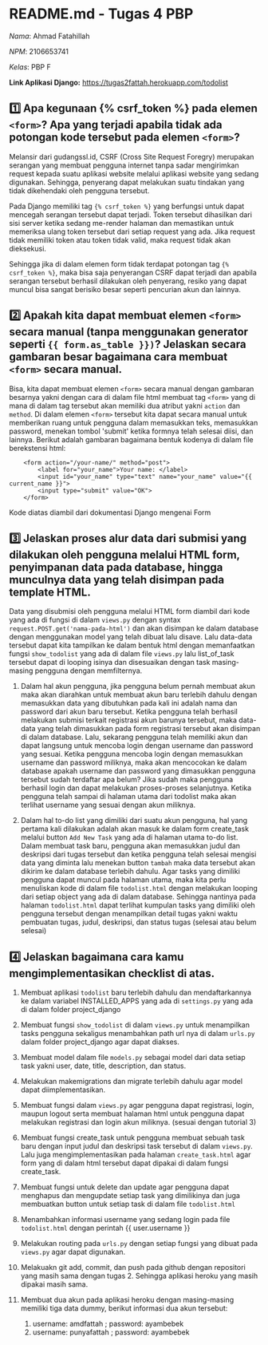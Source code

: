 # README.md - Tugas 4 PBP 
*Nama*: Ahmad Fatahillah

*NPM*: 2106653741

*Kelas*: PBP F

**Link Aplikasi Django:**
https://tugas2fattah.herokuapp.com/todolist

## 1️⃣ **Apa kegunaan {% csrf_token %} pada elemen `<form>`? Apa yang terjadi apabila tidak ada potongan kode tersebut pada elemen `<form>`?**

Melansir dari gudangssl.id, CSRF (Cross Site Request Foregry) merupakan serangan yang membuat pengguna internet tanpa sadar mengirimkan request kepada suatu aplikasi website melalui aplikasi website yang sedang digunakan. Sehingga, penyerang dapat melakukan suatu tindakan yang tidak dikehendaki oleh pengguna tersebut.

Pada Django memiliki tag `{% csrf_token %}` yang berfungsi untuk dapat mencegah serangan tersebut dapat terjadi. Token tersebut dihasilkan dari sisi server ketika sedang me-render halaman dan memastikan untuk memeriksa ulang token tersebut dari setiap request yang ada. Jika request tidak memiliki token atau token tidak valid, maka request tidak akan dieksekusi.

Sehingga jika di dalam elemen form tidak terdapat potongan tag `{% csrf_token %}`, maka bisa saja penyerangan CSRF dapat terjadi dan apabila serangan tersebut berhasil dilakukan oleh penyerang, resiko yang dapat muncul bisa sangat berisiko besar seperti pencurian akun dan lainnya.


## 2️⃣ **Apakah kita dapat membuat elemen `<form>` secara manual (tanpa menggunakan generator seperti `{{ form.as_table }})`? Jelaskan secara gambaran besar bagaimana cara membuat `<form>` secara manual.**

Bisa, kita dapat membuat elemen `<form>` secara manual dengan gambaran besarnya yakni dengan cara di dalam file html membuat tag `<form>` yang di mana di dalam tag tersebut akan memiliki dua atribut yakni `action` dan `method`. Di dalam elemen `<form>` tersebut kita dapat secara manual untuk memberikan ruang untuk pengguna dalam memasukkan teks, memasukkan password, menekan tombol 'submit' ketika formnya telah selesai diisi, dan lainnya. Berikut adalah gambaran bagaimana bentuk kodenya di dalam file berekstensi html:
```shell
    <form action="/your-name/" method="post">
        <label for="your_name">Your name: </label>
        <input id="your_name" type="text" name="your_name" value="{{ current_name }}">
        <input type="submit" value="OK">
    </form>
```
Kode diatas diambil dari dokumentasi Django mengenai Form

## 3️⃣ **Jelaskan proses alur data dari submisi yang dilakukan oleh pengguna melalui HTML form, penyimpanan data pada database, hingga munculnya data yang telah disimpan pada template HTML.**

Data yang disubmisi oleh pengguna melalui HTML form diambil dari kode yang ada di fungsi di dalam `views.py` dengan syntax ```request.POST.get('nama-pada-html')``` dan akan disimpan ke dalam database dengan menggunakan model yang telah dibuat lalu disave. Lalu data-data tersebut dapat kita tampilkan ke dalam bentuk html dengan memanfaatkan fungsi `show_todolist` yang ada di dalam file `views.py` lalu list_of_task tersebut dapat di looping isinya dan disesuaikan dengan task masing-masing pengguna dengan memfilternya.

1. Dalam hal akun pengguna, jika pengguna belum pernah membuat akun maka akan diarahkan untuk membuat akun baru terlebih dahulu dengan memasukkan data yang dibutuhkan pada kali ini adalah nama dan password dari akun baru tersebut. Ketika pengguna telah berhasil melakukan submisi terkait registrasi akun barunya tersebut, maka data-data yang telah dimasukkan pada form registrasi tersebut akan disimpan di dalam database. Lalu, sekarang pengguna telah memiliki akun dan dapat langsung untuk mencoba login dengan username dan password yang sesuai. Ketika pengguna mencoba login dengan memasukkan username dan password miliknya, maka akan mencocokan ke dalam database apakah username dan password yang dimasukkan pengguna tersebut sudah terdaftar apa belum? Jika sudah maka pengguna berhasil login dan dapat melakukan proses-proses selanjutnya. Ketika pengguna telah sampai di halaman utama dari todolist maka akan terlihat username yang sesuai dengan akun miliknya.

2. Dalam hal to-do list yang dimiliki dari suatu akun pengguna, hal yang pertama kali dilakukan adalah akan masuk ke dalam form create_task melalui button `Add New Task` yang ada di halaman utama to-do list. Dalam membuat task baru, pengguna akan memasukkan judul dan deskripsi dari tugas tersebut dan ketika pengguna telah selesai mengisi data yang diminta lalu menekan button `tambah` maka data tersebut akan dikirim ke dalam database terlebih dahulu. Agar tasks yang dimiliki pengguna dapat muncul pada halaman utama, maka kita perlu menuliskan kode di dalam file `todolist.html` dengan melakukan looping dari setiap object yang ada di dalam database. Sehingga nantinya pada halaman `todolist.html` dapat terlihat kumpulan tasks yang dimiliki oleh pengguna tersebut dengan menampilkan detail tugas yakni waktu pembuatan tugas, judul, deskripsi, dan status tugas (selesai atau belum selesai)

## 4️⃣ **Jelaskan bagaimana cara kamu mengimplementasikan checklist di atas.**

1. Membuat aplikasi `todolist` baru terlebih dahulu dan mendaftarkannya ke dalam variabel INSTALLED_APPS yang ada di `settings.py` yang ada di dalam folder project_django

2. Membuat fungsi `show_todolist` di dalam `views.py` untuk menampilkan tasks pengguna sekaligus menambahkan path url nya di dalam `urls.py` dalam folder project_django agar dapat diakses.

3. Membuat model dalam file `models.py` sebagai model dari data setiap task yakni user, date, title, description, dan status.

4. Melakukan makemigrations dan migrate terlebih dahulu agar model dapat diimplementasikan.

5. Membuat fungsi dalam `views.py` agar pengguna dapat registrasi, login, maupun logout serta  membuat halaman html untuk pengguna dapat melakukan registrasi dan login akun miliknya. (sesuai dengan tutorial 3)

6. Membuat fungsi create_task untuk pengguna membuat sebuah task baru dengan input judul dan deskripsi task tersebut di dalam `views.py`. Lalu juga mengimplementasikan pada halaman `create_task.html` agar form yang di dalam html tersebut dapat dipakai di dalam fungsi create_task.

7. Membuat fungsi untuk delete dan update agar pengguna dapat menghapus dan mengupdate setiap task yang dimilikinya dan juga membuatkan button untuk setiap task di dalam file `todolist.html`

8. Menambahkan informasi username yang sedang login pada file `todolist.html` dengan perintah {{ user.username }}

9. Melakukan routing pada `urls.py` dengan setiap fungsi yang dibuat pada `views.py` agar dapat digunakan.

10. Melakuakn git add, commit, dan push pada github dengan repositori yang masih sama dengan tugas 2. Sehingga aplikasi heroku yang masih dipakai masih sama.

11. Membuat dua akun pada aplikasi heroku dengan masing-masing memiliki tiga data dummy, berikut informasi dua akun tersebut:
    1) username: amdfattah ; password: ayambebek
    2) username: punyafattah ; password: ayambebek
